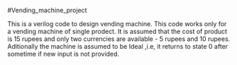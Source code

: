 #Vending_machine_project

This is a verilog code to design vending machine. 
This code works only for a vending machine of single prodect.
It is assumed that the cost of product is 15 rupees and only two currencies are available - 5 rupees and 10 rupees.
Aditionally the machine is assumed to be Ideal ,i.e, it returns to state 0 after sometime if new input is not provided.
